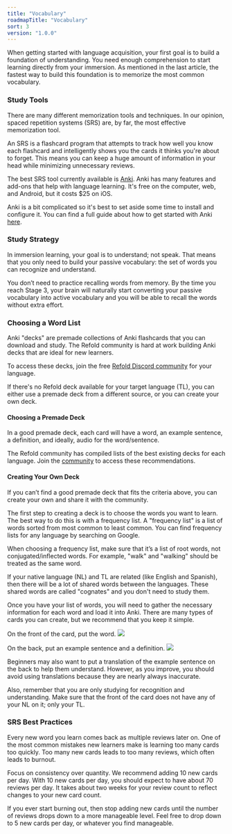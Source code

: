 ```yaml
---
title: "Vocabulary"
roadmapTitle: "Vocabulary"
sort: 3
version: "1.0.0"
---
```


When getting started with language acquisition, your first goal is to build a foundation of understanding. You need enough comprehension to start learning directly from your immersion. As mentioned in the last article, the fastest way to build this foundation is to memorize the most common vocabulary.

### Study Tools
There are many different memorization tools and techniques. In our opinion, spaced repetition systems (SRS) are, by far, the most effective memorization tool.

An SRS is a flashcard program that attempts to track how well you know each flashcard and intelligently shows you the cards it thinks you're about to forget. This means you can keep a huge amount of information in your head while minimizing unnecessary reviews.

The best SRS tool currently available is [Anki][anki]. Anki has many features and add-ons that help with language learning. It's free on the computer, web, and Android, but it costs $25 on iOS.

Anki is a bit complicated so it's best to set aside some time to install and configure it. You can find a full guide about how to get started with Anki [here][anki-guide].

### Study Strategy
In immersion learning, your goal is to understand; not speak. That means that you only need to build your passive vocabulary: the set of words you can recognize and understand.

You don’t need to practice recalling words from memory. By the time you reach Stage 3, your brain will naturally start converting your passive vocabulary into active vocabulary and you will be able to recall the words without extra effort.

### Choosing a Word List
Anki "decks" are premade collections of Anki flashcards that you can download and study. The Refold community is hard at work building Anki decks that are ideal for new learners.

To access these decks, join the free [Refold Discord community][join-link] for your language.

If there's no Refold deck available for your target language (TL), you can either use a premade deck from a different source, or you can create your own deck.

#### Choosing a Premade Deck
In a good premade deck, each card will have a word, an example sentence, a definition, and ideally, audio for the word/sentence.

The Refold community has compiled lists of the best existing decks for each language. Join the [community][join-link] to access these recommendations.

#### Creating Your Own Deck
If you can’t find a good premade deck that fits the criteria above, you can create your own and share it with the community.

The first step to creating a deck is to choose the words you want to learn. The best way to do this is with a frequency list. A "frequency list" is a list of words sorted from most common to least common. You can find frequency lists for any language by searching on Google.

When choosing a frequency list, make sure that it’s a list of root words, not conjugated/inflected words. For example, "walk" and "walking" should be treated as the same word.

If your native language (NL) and TL are related (like English and Spanish), then there will be a lot of shared words between the languages. These shared words are called "cognates" and you don't need to study them.

Once you have your list of words, you will need to gather the necessary information for each word and load it into Anki. There are many types of cards you can create, but we recommend that you keep it simple.

On the front of the card, put the word. ![](images/vocabulary-card-front.png)

On the back, put an example sentence and a definition. ![](images/vocabulary-card-back.png)

Beginners may also want to put a translation of the example sentence on the back to help them understand. However, as you improve, you should avoid using translations because they are nearly always inaccurate.

Also, remember that you are only studying for recognition and understanding. Make sure that the front of the card does not have any of your NL on it; only your TL.

### SRS Best Practices
Every new word you learn comes back as multiple reviews later on. One of the most common mistakes new learners make is learning too many cards too quickly. Too many new cards leads to too many reviews, which often leads to burnout.

Focus on consistency over quantity. We recommend adding 10 new cards per day. With 10 new cards per day, you should expect to have about 70 reviews per day. It takes about two weeks for your review count to reflect changes to your new card count.

If you ever start burning out, then stop adding new cards until the number of reviews drops down to a more manageable level. Feel free to drop down to 5 new cards per day, or whatever you find manageable.

[anki]: https://apps.ankiweb.net/
[anki-guide]: /roadmap/stage-1/a/anki-setup
[join-link]: /join
[join-link]: /join